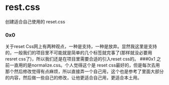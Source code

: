 rest.css
==========

创建适合自己使用的 reset.css

### 0x0
关于reset Css网上有两种观点，一种是支持，一种是放弃。显然我这里是支持的，一般我们的项目里不可能就是简单的几个标签就完事了(那样就没必要用resret css了)，所以我们还是在项目里需要合适的引入reset css的。
###0x1
之前一直用的是normalize.css。个人觉得这个是 reset css最好的，但是每次去用那个然后修改觉得有点麻烦，所以直接弄一个自己用，这个也是参考了里面大部分的内容，然后做一些自己的修改，让他更适合自己用，更适合本土用。

